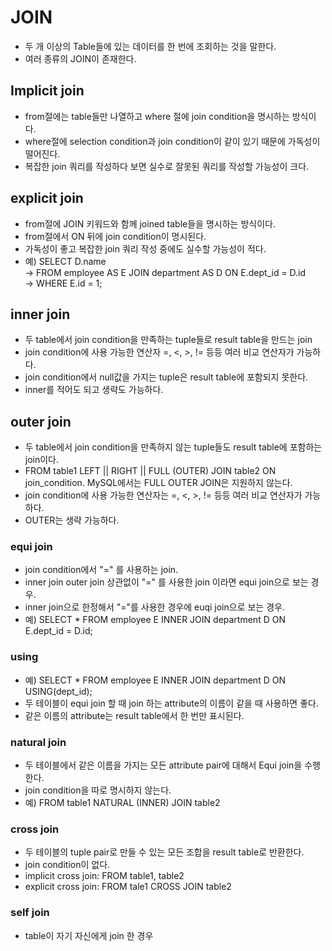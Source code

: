 # JOIN
- 두 개 이상의 Table들에 있는 데이터를 한 번에 조회하는 것을 말한다.
- 여러 종류의 JOIN이 존재한다.

## Implicit join
- from절에는 table들만 나열하고 where 절에 join condition을 명시하는 방식이다.
- where절에 selection condition과 join condition이 같이 있기 때문에 가독성이 떨어진다.
- 복잡한 join 쿼리를 작성하다 보면 실수로 잘못된 쿼리를 작성할 가능성이 크다.

## explicit join
- from절에 JOIN 키워드와 함께 joined table들을 명시하는 방식이다.
- from절에서 ON 뒤에 join condition이 명시된다.
- 가독성이 좋고 복잡한 join 쿼리 작성 중에도 실수할 가능성이 적다.
- 예) SELECT D.name </br>
  -> FROM employee AS E JOIN department AS D ON E.dept_id = D.id </br>
  -> WHERE E.id = 1; </br>

## inner join
- 두 table에서 join condition을 만족하는 tuple들로 result table을 만드는 join
- join condition에 사용 가능한 연산자 =, <, >, != 등등 여러 비교 연산자가 가능하다.
- join condition에서 null값을 가지는 tuple은 result table에 포함되지 못한다.
- inner를 적어도 되고 생략도 가능하다.

## outer join
- 두 table에서 join condition을 만족하지 않는 tuple들도 result table에 포함하는 join이다.
- FROM table1 LEFT || RIGHT || FULL (OUTER) JOIN table2 ON join_condition. MySQL에서는 FULL OUTER JOIN은 지원하지 않는다.
- join condition에 사용 가능한 연산자는 =, <, >, != 등등 여러 비교 연산자가 가능하다.
- OUTER는 생략 가능하다.

### equi join
- join condition에서 "=" 를 사용하는 join.
- inner join outer join 상관없이 "=" 를 사용한 join 이라면 equi join으로 보는 경우.
- inner join으로 한정해서 "="를 사용한 경우에 euqi join으로 보는 경우.
- 예) SELECT * FROM employee E INNER JOIN department D ON E.dept_id = D.id;

### using
- 예) SELECT * FROM employee E INNER JOIN department D ON USING(dept_id);
- 두 테이블이 equi join 할 때 join 하는 attribute의 이름이 같을 때 사용하면 좋다.
- 같은 이름의 attribute는 result table에서 한 번만 표시된다.

### natural join
- 두 테이블에서 같은 이름을 가지는 모든 attribute pair에 대해서 Equi join을 수행한다.
- join condition을 따로 명시하지 않는다.
- 예) FROM table1 NATURAL (INNER) JOIN table2

### cross join 
- 두 테이블의 tuple pair로 만들 수 있는 모든 조합을 result table로 반환한다.
- join condition이 없다.
- implicit cross join: FROM table1, table2
- explicit cross join: FROM tale1 CROSS JOIN table2

### self join
- table이 자기 자신에게 join 한 경우













